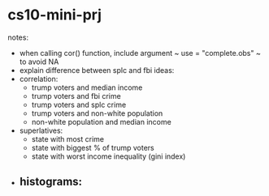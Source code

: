 # cs10-mini-prj

notes: 
  - when calling cor() function, include argument ~ use = "complete.obs" ~ to avoid NA
  - explain difference between splc and fbi
ideas:
  - correlation: 
      - trump voters and median income
      - trump voters and fbi crime
      - trump voters and splc crime
      - trump voters and non-white population 
      - non-white population and median income
  - superlatives: 
      - state with most crime 
      - state with biggest % of trump voters
      - state with worst income inequality (gini index)
  - histograms: 
      - 
